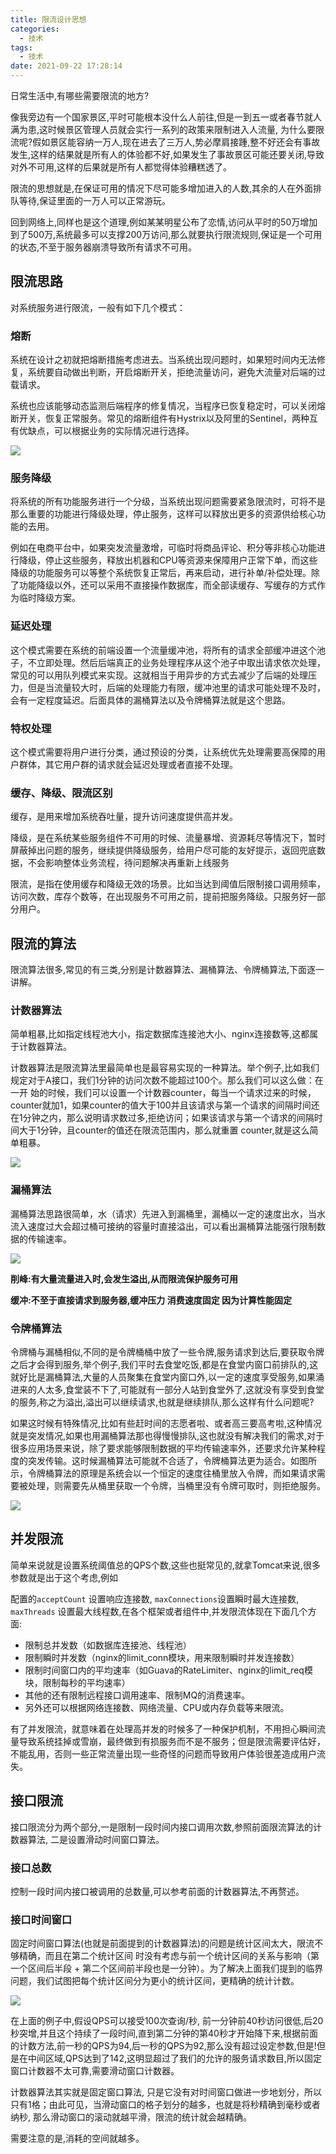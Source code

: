 ```yaml
---
title: 限流设计思想
categories:
  - 技术
tags:
  - 技术
date: 2021-09-22 17:28:14
---
```


日常生活中,有哪些需要限流的地方?

像我旁边有一个国家景区,平时可能根本没什么人前往,但是一到五一或者春节就人满为患,这时候景区管理人员就会实行一系列的政策来限制进入人流量, 为什么要限流呢?假如景区能容纳一万人,现在进去了三万人,势必摩肩接踵,整不好还会有事故发生,这样的结果就是所有人的体验都不好,如果发生了事故景区可能还要关闭,导致对外不可用,这样的后果就是所有人都觉得体验糟糕透了。

限流的思想就是,在保证可用的情况下尽可能多增加进入的人数,其余的人在外面排队等待,保证里面的一万人可以正常游玩。

回到网络上,同样也是这个道理,例如某某明星公布了恋情,访问从平时的50万增加到了500万,系统最多可以支撑200万访问,那么就要执行限流规则,保证是一个可用的状态,不至于服务器崩溃导致所有请求不可用。

## 限流思路

对系统服务进行限流，一般有如下几个模式：

### 熔断

系统在设计之初就把熔断措施考虑进去。当系统出现问题时，如果短时间内无法修复，系统要自动做出判断，开启熔断开关，拒绝流量访问，避免大流量对后端的过载请求。

系统也应该能够动态监测后端程序的修复情况，当程序已恢复稳定时，可以关闭熔断开关，恢复正常服务。常见的熔断组件有Hystrix以及阿里的Sentinel，两种互有优缺点，可以根据业务的实际情况进行选择。

![](https://www.cmdbyte.com/2021/640%20(11).webp)

### 服务降级

将系统的所有功能服务进行一个分级，当系统出现问题需要紧急限流时，可将不是那么重要的功能进行降级处理，停止服务，这样可以释放出更多的资源供给核心功能的去用。

例如在电商平台中，如果突发流量激增，可临时将商品评论、积分等非核心功能进行降级，停止这些服务，释放出机器和CPU等资源来保障用户正常下单，而这些降级的功能服务可以等整个系统恢复正常后，再来启动，进行补单/补偿处理。除了功能降级以外，还可以采用不直接操作数据库，而全部读缓存、写缓存的方式作为临时降级方案。

### 延迟处理

这个模式需要在系统的前端设置一个流量缓冲池，将所有的请求全部缓冲进这个池子，不立即处理。然后后端真正的业务处理程序从这个池子中取出请求依次处理，常见的可以用队列模式来实现。这就相当于用异步的方式去减少了后端的处理压力，但是当流量较大时，后端的处理能力有限，缓冲池里的请求可能处理不及时，会有一定程度延迟。后面具体的漏桶算法以及令牌桶算法就是这个思路。

### 特权处理

这个模式需要将用户进行分类，通过预设的分类，让系统优先处理需要高保障的用户群体，其它用户群的请求就会延迟处理或者直接不处理。

### 缓存、降级、限流区别

缓存，是用来增加系统吞吐量，提升访问速度提供高并发。

降级，是在系统某些服务组件不可用的时候、流量暴增、资源耗尽等情况下，暂时屏蔽掉出问题的服务，继续提供降级服务，给用户尽可能的友好提示，返回兜底数据，不会影响整体业务流程，待问题解决再重新上线服务

限流，是指在使用缓存和降级无效的场景。比如当达到阈值后限制接口调用频率，访问次数，库存个数等，在出现服务不可用之前，提前把服务降级。只服务好一部分用户。

## 限流的算法

限流算法很多,常见的有三类,分别是计数器算法、漏桶算法、令牌桶算法,下面逐一讲解。

### 计数器算法

简单粗暴,比如指定线程池大小，指定数据库连接池大小、nginx连接数等,这都属于计数器算法。

计数器算法是限流算法里最简单也是最容易实现的一种算法。举个例子,比如我们规定对于A接口，我们1分钟的访问次数不能超过100个。那么我们可以这么做：在一开 始的时候，我们可以设置一个计数器counter，每当一个请求过来的时候，counter就加1，如果counter的值大于100并且该请求与第一个请求的间隔时间还在1分钟之内，那么说明请求数过多,拒绝访问；如果该请求与第一个请求的间隔时间大于1分钟，且counter的值还在限流范围内，那么就重置 counter,就是这么简单粗暴。

![](https://www.cmdbyte.com/2021/640%20(12).webp)

### 漏桶算法

漏桶算法思路很简单，水（请求）先进入到漏桶里，漏桶以一定的速度出水，当水流入速度过大会超过桶可接纳的容量时直接溢出，可以看出漏桶算法能强行限制数据的传输速率。

![](https://www.cmdbyte.com/2021/640%20(13).webp)

**削峰:有大量流量进入时,会发生溢出,从而限流保护服务可用**

**缓冲:不至于直接请求到服务器,缓冲压力 消费速度固定 因为计算性能固定**

### 令牌桶算法

令牌桶与漏桶相似,不同的是令牌桶桶中放了一些令牌,服务请求到达后,要获取令牌之后才会得到服务,举个例子,我们平时去食堂吃饭,都是在食堂内窗口前排队的,这就好比是漏桶算法,大量的人员聚集在食堂内窗口外,以一定的速度享受服务,如果涌进来的人太多,食堂装不下了,可能就有一部分人站到食堂外了,这就没有享受到食堂的服务,称之为溢出,溢出可以继续请求,也就是继续排队,那么这样有什么问题呢?

如果这时候有特殊情况,比如有些赶时间的志愿者啦、或者高三要高考啦,这种情况就是突发情况,如果也用漏桶算法那也得慢慢排队,这也就没有解决我们的需求,对于很多应用场景来说，除了要求能够限制数据的平均传输速率外，还要求允许某种程度的突发传输。这时候漏桶算法可能就不合适了，令牌桶算法更为适合。如图所示，令牌桶算法的原理是系统会以一个恒定的速度往桶里放入令牌，而如果请求需要被处理，则需要先从桶里获取一个令牌，当桶里没有令牌可取时，则拒绝服务。

![](https://www.cmdbyte.com/2021/640%20(14).webp)

## 并发限流

简单来说就是设置系统阈值总的QPS个数,这些也挺常见的,就拿Tomcat来说,很多参数就是出于这个考虑,例如

配置的`acceptCount` 设置响应连接数, `maxConnections`设置瞬时最大连接数, `maxThreads` 设置最大线程数,在各个框架或者组件中,并发限流体现在下面几个方面:

- 限制总并发数（如数据库连接池、线程池）
- 限制瞬时并发数（nginx的limit_conn模块，用来限制瞬时并发连接数）
- 限制时间窗口内的平均速率（如Guava的RateLimiter、nginx的limit_req模块，限制每秒的平均速率）
- 其他的还有限制远程接口调用速率、限制MQ的消费速率。
- 另外还可以根据网络连接数、网络流量、CPU或内存负载等来限流。

有了并发限流，就意味着在处理高并发的时候多了一种保护机制，不用担心瞬间流量导致系统挂掉或雪崩，最终做到有损服务而不是不服务；但是限流需要评估好，不能乱用，否则一些正常流量出现一些奇怪的问题而导致用户体验很差造成用户流失。

## 接口限流

接口限流分为两个部分,一是限制一段时间内接口调用次数,参照前面限流算法的计数器算法, 二是设置滑动时间窗口算法。

### 接口总数

控制一段时间内接口被调用的总数量,可以参考前面的计数器算法,不再赘述。

### 接口时间窗口

固定时间窗口算法(也就是前面提到的计数器算法)的问题是统计区间太大，限流不够精确，而且在第二个统计区间 时没有考虑与前一个统计区间的关系与影响（第一个区间后半段 + 第二个区间前半段也是一分钟）。为了解决上面我们提到的临界问题，我们试图把每个统计区间分为更小的统计区间，更精确的统计计数。

![](https://www.cmdbyte.com/2021/640%20(15).webp)

在上面的例子中,假设QPS可以接受100次查询/秒, 前一分钟前40秒访问很低,后20秒突增,并且这个持续了一段时间,直到第二分钟的第40秒才开始降下来,根据前面的计数方法,前一秒的QPS为94,后一秒的QPS为92,那么没有超过设定参数,但是!但是在中间区域,QPS达到了142,这明显超过了我们的允许的服务请求数目,所以固定窗口计数器不太可靠,需要滑动窗口计数器。

计数器算法其实就是固定窗口算法, 只是它没有对时间窗口做进一步地划分，所以只有1格；由此可见，当滑动窗口的格子划分的越多，也就是将秒精确到毫秒或者纳秒, 那么滑动窗口的滚动就越平滑，限流的统计就会越精确。

需要注意的是,消耗的空间就越多。
